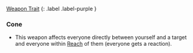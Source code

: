 
[Weapon Trait](Game/Core/Weapon-Traits)
{: .label .label-purple }

### Cone
* This weapon affects everyone directly between yourself and a target and everyone within [Reach](Movement#Reach) of them (everyone gets a reaction).